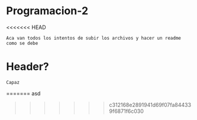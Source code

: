 # Programacion-2
<<<<<<< HEAD

	Aca van todos los intentos de subir los archivos y hacer un readme como se debe
	
# Header?
	Capaz
=======
asd
>>>>>>> c312168e2891941d69f07fa844339f6871f6c030
